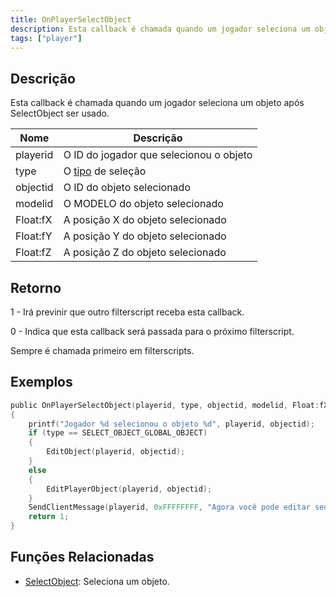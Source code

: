 ```yaml
---
title: OnPlayerSelectObject
description: Esta callback é chamada quando um jogador seleciona um objeto após SelectObject ser usado.
tags: ["player"]
---
```


<VersionWarn name='callback' version='SA-MP 0.3e' />

## Descrição

Esta callback é chamada quando um jogador seleciona um objeto após SelectObject ser usado.

| Nome     | Descrição                                                |
| -------- | ---------------------------------------------------------- |
| playerid | O ID do jogador que selecionou o objeto                    |
| type     | O [tipo](../resources/selectobjecttypes) de seleção        |
| objectid | O ID do objeto selecionado                                 |
| modelid  | O MODELO do objeto selecionado                             |
| Float:fX | A posição X do objeto selecionado                          |
| Float:fY | A posição Y do objeto selecionado                          |
| Float:fZ | A posição Z do objeto selecionado                          |

## Retorno

1 - Irá previnir que outro filterscript receba esta callback.

0 - Indica que esta callback será passada para o próximo filterscript.

Sempre é chamada primeiro em filterscripts.

## Exemplos

```c
public OnPlayerSelectObject(playerid, type, objectid, modelid, Float:fX, Float:fY, Float:fZ)
{
    printf("Jogador %d selecionou o objeto %d", playerid, objectid);
    if (type == SELECT_OBJECT_GLOBAL_OBJECT)
    {
        EditObject(playerid, objectid);
    }
    else
    {
        EditPlayerObject(playerid, objectid);
    }
    SendClientMessage(playerid, 0xFFFFFFFF, "Agora você pode editar seu objeto"");
    return 1;
}
```

## Funções Relacionadas

- [SelectObject](../functions/SelectObject): Seleciona um objeto.
